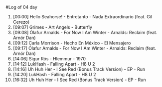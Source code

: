 #Log of 04 day

1. [00:00] Hello Seahorse! - Entretanto - Nada Extraordinario (feat. Gil Cerezo)
1. [09:07] Grimes - Art Angels - Butterfly
1. [09:08] Ólafur Arnalds - For Now I Am Winter - Arnalds: Reclaim (feat. Arnór Dan)
1. [09:12] Carla Morrison - Hecho En México - El Mensajero
1. [09:17] Ólafur Arnalds - For Now I Am Winter - Arnalds: Reclaim (feat. Arnór Dan)
1. [14:06] Sigur Rós - Hlemmur - 1970
1. [14:12] LukHash - Falling Apart - H8 U 2
1. [14:16] Uh Huh Her - I See Red (Bonus Track Version) - EP - Run
1. [14:20] LukHash - Falling Apart - H8 U 2
1. [16:32] Uh Huh Her - I See Red (Bonus Track Version) - EP - Run
